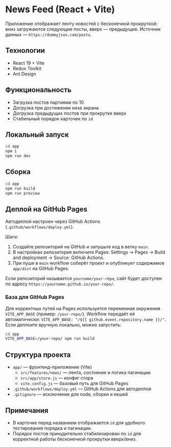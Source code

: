 # News Feed (React + Vite)

Приложение отображает ленту новостей с бесконечной прокруткой: вниз загружаются следующие посты, вверх — предыдущие. Источник данных — `https://dummyjson.com/posts`.

## Технологии
- React 19 + Vite
- Redux Toolkit
- Ant Design

## Функциональность
- Загрузка постов партиями по 10
- Догрузка при достижении низа экрана
- Догрузка предыдущих постов при прокрутке вверх
- Стабильный порядок карточек по `id`

## Локальный запуск
```bash
cd app
npm i
npm run dev
```

## Сборка
```bash
cd app
npm run build
npm run preview
```

## Деплой на GitHub Pages
Автодеплой настроен через GitHub Actions (`.github/workflows/deploy.yml`).

Шаги:
1. Создайте репозиторий на GitHub и запушьте код в ветку `main`.
2. В настройках репозитория включите Pages: Settings → Pages → Build and deployment → Source: GitHub Actions.
3. При пуше в `main` workflow соберёт проект и опубликует содержимое `app/dist` на GitHub Pages.

Если репозиторий называется `yourname/your-repo`, сайт будет доступен по адресу `https://yourname.github.io/your-repo/`.

### База для GitHub Pages
Для корректных путей на Pages используется переменная окружения `VITE_APP_BASE` (пример: `/your-repo/`).
Workflow передаёт её автоматически: `VITE_APP_BASE: "/${{ github.event.repository.name }}/"`.
Если деплоите вручную локально, можно запустить:
```bash
cd app
VITE_APP_BASE=/your-repo/ npm run build
```

## Структура проекта
- `app/` — фронтенд-приложение (Vite)
  - `src/features/news/` — лента, состояние и логика пагинации
  - `src/app/store.js` — конфиг стора
  - `vite.config.js` — базовый путь для GitHub Pages
- `.github/workflows/deploy.yml` — GitHub Actions для автодеплоя
- `.gitignore` — исключения для node, сборки и кешей

## Примечания
- В карточке перед названием отображается `id` для удобного тестирования порядка и пагинации.
- Порядок постов принудительно стабилизирован по `id` для корректной работы бесконечной прокрутки вверх/вниз.

